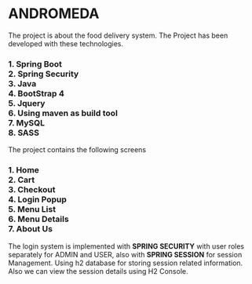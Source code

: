 <h1>ANDROMEDA</h1>

The project is about the food delivery system. The Project has been developed with these technologies.

<h3>
1. Spring Boot<br>
2. Spring Security<br>
3. Java<br>
4. BootStrap 4<br>
5. Jquery<br>
6. Using maven as build tool<br>
7. MySQL<br>
8. SASS
</h3>

The project contains the following screens

<h3>
1. Home<br>
2. Cart<br>
3. Checkout<br>
4. Login Popup<br>
5. Menu List<br>
6. Menu Details<br>
7. About Us<br>
</h3>

The login system is implemented with **SPRING SECURITY** with user roles separately for ADMIN and USER, also with **SPRING SESSION** for session Management. 
Using h2 database for storing session related information. Also we can view the session details using H2 Console. 
